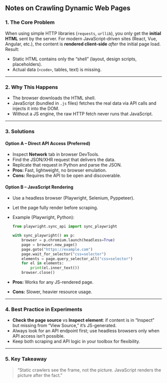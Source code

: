 ## **Notes on Crawling Dynamic Web Pages**

### 1. **The Core Problem**

When using simple HTTP libraries (`requests`, `urllib`), you only get the **initial HTML** sent by the server.
For modern JavaScript-driven sites (React, Vue, Angular, etc.), the content is **rendered client-side** *after* the initial page load.
Result:

* Static HTML contains only the “shell” (layout, design scripts, placeholders).
* Actual data (`<code>`, tables, text) is missing.

---

### 2. **Why This Happens**

* The browser downloads the HTML shell.
* JavaScript (bundled in `.js` files) fetches the real data via API calls and injects it into the DOM.
* Without a JS engine, the raw HTTP fetch never runs that JavaScript.

---

### 3. **Solutions**

#### **Option A – Direct API Access (Preferred)**

* Inspect **Network** tab in browser DevTools.
* Find the JSON/XHR request that delivers the data.
* Replicate that request in Python and parse the JSON.
* **Pros:** Fast, lightweight, no browser emulation.
* **Cons:** Requires the API to be open and discoverable.

#### **Option B – JavaScript Rendering**

* Use a headless browser (Playwright, Selenium, Pyppeteer).
* Let the page fully render before scraping.
* Example (Playwright, Python):

  ```python
  from playwright.sync_api import sync_playwright

  with sync_playwright() as p:
      browser = p.chromium.launch(headless=True)
      page = browser.new_page()
      page.goto("https://example.com")
      page.wait_for_selector("css=selector")
      elements = page.query_selector_all("css=selector")
      for el in elements:
          print(el.inner_text())
      browser.close()
  ```
* **Pros:** Works for any JS-rendered page.
* **Cons:** Slower, heavier resource usage.

---

### 4. **Best Practice in Experiments**

* **Check the page source** vs **Inspect element**: if content is in “Inspect” but missing from “View Source,” it’s JS-generated.
* Always look for an API endpoint first; use headless browsers only when API access isn’t possible.
* Keep both scraping and API logic in your toolbox for flexibility.

---

### 5. **Key Takeaway**

> “Static crawlers see the frame, not the picture.
> JavaScript renders the picture after the fact.”
